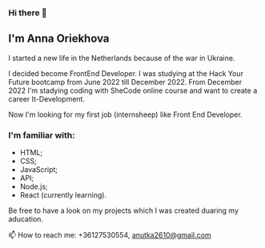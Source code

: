 ### Hi there 👋
## I'm Anna Oriekhova
I started a new life in the Netherlands because of the war in Ukraine. 

I decided become FrontEnd Developer.
I was studying at the Hack Your Future bootcamp from June 2022 till December 2022.
From December 2022 I'm stadying coding with SheCode online course and want to create a career It-Development.

Now I'm looking for my first job (internsheep) like Front End Developer.

### I'm familiar with:
- HTML;
- CSS;
- JavaScript;
- API;
- Node.js;
- React (currently learning).

Be free to have a look on my projects which I was created duaring my aducation.


📫 How to reach me:
+36127530554,
anutka2610@gmail.com
<!--
**anutka2610/anutka2610** is a ✨ _special_ ✨ repository because its `README.md` (this file) appears on your GitHub profile.

Here are some ideas to get you started:


- 🔭 I’m currently working on ...
- 🌱 I’m currently learning ...
- 👯 I’m looking to collaborate on ...
- 🤔 I’m looking for help with ...
- 💬 Ask me about ...
- 📫 How to reach me: ...
- 😄 Pronouns: ...
- ⚡ Fun fact: ...
-->
